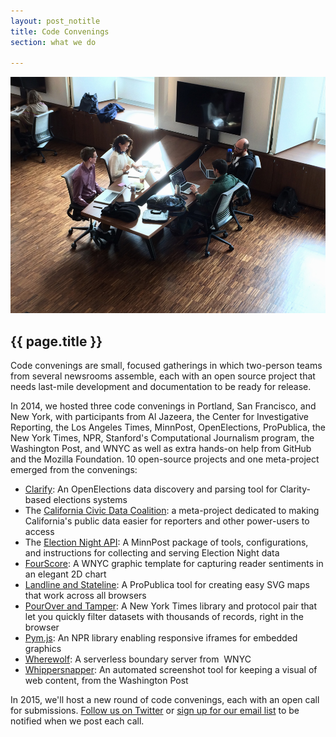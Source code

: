 ```yaml
---
layout: post_notitle
title: Code Convenings
section: what we do

---
```

<img src="/media/img/codeconveningnyc.jpg" class="topline">
<h2>{{ page.title }}</h2>
<p class="bodybig">Code convenings are small, focused gatherings in which two-person teams from several newsrooms assemble, each with an open source project that needs last-mile development and documentation to be ready for release.</p>

In 2014, we hosted three code convenings in Portland, San Francisco, and New York, with participants from Al Jazeera, the Center for Investigative Reporting, the Los Angeles Times, MinnPost, OpenElections, ProPublica, the New York Times, NPR, Stanford's Computational Journalism program, the Washington Post, and WNYC as well as extra hands-on help from GitHub and the Mozilla Foundation. 10 open-source projects and one meta-project emerged from the convenings:

<ul class="conveninglist">
<li><a href="https://source.opennews.org/en-US/articles/introducing-clarify/">Clarify</a>: An OpenElections data discovery and parsing tool for Clarity-based elections systems</li>
<li>The <a href="https://source.opennews.org/en-US/articles/introducing-california-civic-data-coalition/">California Civic Data Coalition</a>: a meta-project dedicated to making California's public data easier for reporters and other power-users to access</li>
<li>The <a href="https://source.opennews.org/en-US/articles/introducing-minnposts-elections-night-api/">Election Night <span class="caps">API</span></a>: A MinnPost package of tools, configurations, and instructions for collecting and serving Election Night data</li>
<li><a href="https://source.opennews.org/en-US/articles/introducing-fourscore">FourScore</a>: A WNYC graphic template for capturing reader sentiments in an elegant 2D chart</li>
<li><a href="https://source.opennews.org/en-US/articles/introducing-landline-and-stateline/">Landline and Stateline</a>: A ProPublica tool for creating easy SVG maps that work across all browsers</li>
<li><a href="https://source.opennews.org/en-US/articles/introducing-tamper-and-pourover/">PourOver and Tamper</a>: A New York Times library and protocol pair that let you quickly filter datasets with thousands of records, right in the browser</li>
<li><a href="https://source.opennews.org/en-US/articles/introducing-pym/">Pym.js</a>: An NPR library enabling responsive iframes for embedded graphics</li>
<li><a href="https://source.opennews.org/en-US/articles/introducing-wherewolf/">Wherewolf</a>: A  serverless boundary server from &nbsp;<span class="caps">WNYC</span></li>
<li><a href="https://source.opennews.org/en-US/articles/introducing-whippersnapper/">Whippersnapper</a>: An automated screenshot tool for keeping a visual of web content, from the Washington&nbsp;Post</li>
</ul>

In 2015, we'll host a new round of code convenings, each with an open call for submissions. [Follow us on Twitter](https://twitter.com/opennews") or <a href="https://lists.mozilla.org/listinfo/community-mojo">sign up for our email list</a> to be notified when we post each call.
